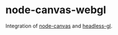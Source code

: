 # node-canvas-webgl

Integration of [node-canvas](https://github.com/Automattic/node-canvas) and [headless-gl](https://github.com/stackgl/headless-gl).
